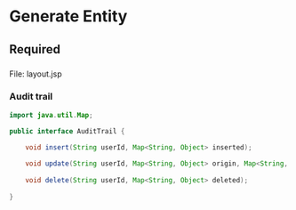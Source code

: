 # Generate Entity

## Required

###

File: layout.jsp

### Audit trail

```java
import java.util.Map;

public interface AuditTrail {

	void insert(String userId, Map<String, Object> inserted);
	
	void update(String userId, Map<String, Object> origin, Map<String, Object> updated);
	
	void delete(String userId, Map<String, Object> deleted);
		
}
```
